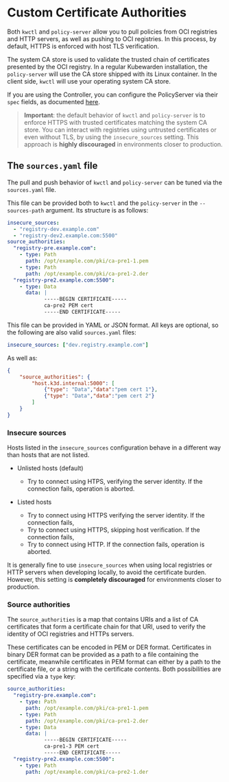 # Custom Certificate Authorities

Both `kwctl` and `policy-server` allow you to pull policies from OCI registries and HTTP servers, as well as pushing to OCI registries. In this process, by default, HTTPS is enforced with host TLS verification.

The system CA store is used to validate the trusted chain of certificates presented by the OCI registry. In a regular Kubewarden installation, the `policy-server` will use the CA store shipped with its Linux container. In the client side, `kwctl` will use your operating system CA store.

If you are using the Controller, you can configure the PolicyServer via their
`spec` fields, as documented
[here](../operator-manual/policy-servers/01-custom-cert-auths.html).

> **Important**: the default behavior of `kwctl` and `policy-server` is to enforce HTTPS with trusted certificates matching the system CA store. You can interact with registries using untrusted certificates or even without TLS, by using the `insecure_sources` setting. This approach is **highly discouraged** in environments closer to production.

## The `sources.yaml` file

The pull and push behavior of `kwctl` and `policy-server` can be tuned via the `sources.yaml` file.

This file can be provided both to `kwctl` and the `policy-server` in the `--sources-path` argument. Its structure is as follows:

```yaml
insecure_sources:
  - "registry-dev.example.com"
  - "registry-dev2.example.com:5500"
source_authorities:
  "registry-pre.example.com":
    - type: Path
      path: /opt/example.com/pki/ca-pre1-1.pem
    - type: Path
      path: /opt/example.com/pki/ca-pre1-2.der
  "registry-pre2.example.com:5500":
    - type: Data
      data: |
            -----BEGIN CERTIFICATE-----
            ca-pre2 PEM cert
            -----END CERTIFICATE-----
```

This file can be provided in YAML or JSON format. All keys are optional, so the following are also valid `sources.yaml` files:

```yaml
insecure_sources: ["dev.registry.example.com"]
```

As well as:

```json
{
    "source_authorities": {
        "host.k3d.internal:5000": [
            {"type": "Data","data":"pem cert 1"},
            {"type": "Data","data":"pem cert 2"}
        ]
    }
}
```

### Insecure sources

Hosts listed in the `insecure_sources` configuration behave in a different way than hosts that are not listed.

* Unlisted hosts (default)
  * Try to connect using HTPS, verifying the server identity. If the connection fails, operation is aborted.

* Listed hosts
  * Try to connect using HTTPS verifying the server identity. If the connection fails,
  * Try to connect using HTTPS, skipping host verification. If the connection fails,
  * Try to connect using HTTP. If the connection fails, operation is aborted.

It is generally fine to use `insecure_sources` when using local registries or
HTTP servers when developing locally, to avoid the certificate burden. However,
this setting is **completely discouraged** for environments closer to
production.

### Source authorities

The `source_authorities` is a map that contains URIs and a list of CA
certificates that form a certificate chain for that URI, used to verify the
identity of OCI registries and HTTPs servers.

These certificates can be encoded in PEM or DER format. Certificates in binary
DER format can be provided as a path to a file containing the certificate,
meanwhile certificates in PEM format can either by a path to the certificate
file, or a string with the certificate contents. Both possibilities are
specified via a `type` key:

```yaml
source_authorities:
  "registry-pre.example.com":
    - type: Path
      path: /opt/example.com/pki/ca-pre1-1.pem
    - type: Path
      path: /opt/example.com/pki/ca-pre1-2.der
    - type: Data
      data: |
            -----BEGIN CERTIFICATE-----
            ca-pre1-3 PEM cert
            -----END CERTIFICATE-----
  "registry-pre2.example.com:5500":
    - type: Path
      path: /opt/example.com/pki/ca-pre2-1.der
```
